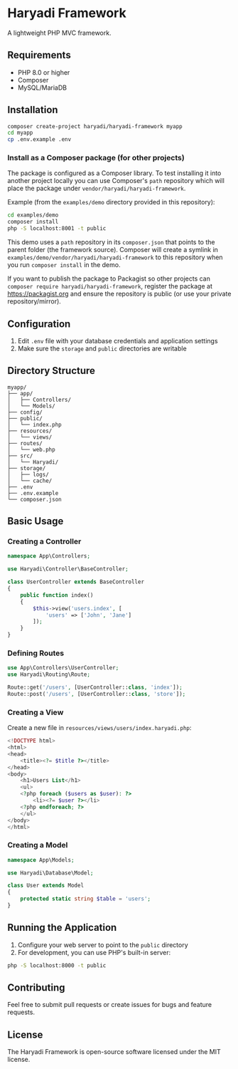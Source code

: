 # Haryadi Framework

A lightweight PHP MVC framework.

## Requirements

- PHP 8.0 or higher
- Composer
- MySQL/MariaDB

## Installation

```bash
composer create-project haryadi/haryadi-framework myapp
cd myapp
cp .env.example .env
```

### Install as a Composer package (for other projects)

The package is configured as a Composer library. To test installing it into another project locally you can use Composer's `path` repository which will place the package under `vendor/haryadi/haryadi-framework`.

Example (from the `examples/demo` directory provided in this repository):

```bash
cd examples/demo
composer install
php -S localhost:8001 -t public
```

This demo uses a `path` repository in its `composer.json` that points to the parent folder (the framework source). Composer will create a symlink in `examples/demo/vendor/haryadi/haryadi-framework` to this repository when you run `composer install` in the demo.

If you want to publish the package to Packagist so other projects can `composer require haryadi/haryadi-framework`, register the package at https://packagist.org and ensure the repository is public (or use your private repository/mirror).

## Configuration

1. Edit `.env` file with your database credentials and application settings
2. Make sure the `storage` and `public` directories are writable

## Directory Structure

```
myapp/
├── app/
│   ├── Controllers/
│   └── Models/
├── config/
├── public/
│   └── index.php
├── resources/
│   └── views/
├── routes/
│   └── web.php
├── src/
│   └── Haryadi/
├── storage/
│   ├── logs/
│   └── cache/
├── .env
├── .env.example
└── composer.json
```

## Basic Usage

### Creating a Controller

```php
namespace App\Controllers;

use Haryadi\Controller\BaseController;

class UserController extends BaseController
{
    public function index()
    {
        $this->view('users.index', [
            'users' => ['John', 'Jane']
        ]);
    }
}
```

### Defining Routes

```php
use App\Controllers\UserController;
use Haryadi\Routing\Route;

Route::get('/users', [UserController::class, 'index']);
Route::post('/users', [UserController::class, 'store']);
```

### Creating a View

Create a new file in `resources/views/users/index.haryadi.php`:

```php
<!DOCTYPE html>
<html>
<head>
    <title><?= $title ?></title>
</head>
<body>
    <h1>Users List</h1>
    <ul>
    <?php foreach ($users as $user): ?>
        <li><?= $user ?></li>
    <?php endforeach; ?>
    </ul>
</body>
</html>
```

### Creating a Model

```php
namespace App\Models;

use Haryadi\Database\Model;

class User extends Model
{
    protected static string $table = 'users';
}
```

## Running the Application

1. Configure your web server to point to the `public` directory
2. For development, you can use PHP's built-in server:

```bash
php -S localhost:8000 -t public
```

## Contributing

Feel free to submit pull requests or create issues for bugs and feature requests.

## License

The Haryadi Framework is open-source software licensed under the MIT license.
